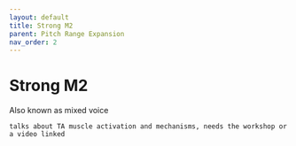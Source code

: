 ```yaml
---
layout: default
title: Strong M2
parent: Pitch Range Expansion
nav_order: 2
---
```

# Strong M2
Also known as mixed voice

```
talks about TA muscle activation and mechanisms, needs the workshop or a video linked
```
